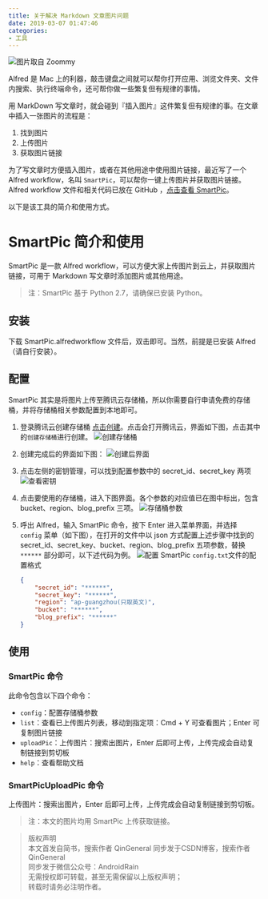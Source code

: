 ```yaml
---
title: 关于解决 Markdown 文章图片问题
date: 2019-03-07 01:47:46
categories: 
- 工具
---
```


![图片取自 Zoommy](http://upload-images.jianshu.io/upload_images/1214187-f8468c0badb575ce.png?imageMogr2/auto-orient/strip%7CimageView2/2/w/1240)

Alfred 是 Mac 上的利器，敲击键盘之间就可以帮你打开应用、浏览文件夹、文件内搜索、执行终端命令，还可帮你做一些繁复但有规律的事情。

用 MarkDown 写文章时，就会碰到『插入图片』这件繁复但有规律的事。在文章中插入一张图片的流程是：

1. 找到图片
2. 上传图片
3. 获取图片链接

为了写文章时方便插入图片，或者在其他用途中使用图片链接，最近写了一个 Alfred workflow，名叫 ```SmartPic```，可以帮你一键上传图片并获取图片链接。Alfred workflow 文件和相关代码已放在 GitHub ，[点击查看 SmartPic](https://github.com/QinGeneral/SmartPic)。

以下是该工具的简介和使用方式。

# SmartPic 简介和使用

SmartPic 是一款 Alfred workflow，可以方便大家上传图片到云上，并获取图片链接，可用于 Markdown 写文章时添加图片或其他用途。

> 注：SmartPic 基于 Python 2.7，请确保已安装 Python。

## 安装

下载 SmartPic.alfredworkflow 文件后，双击即可。当然，前提是已安装 Alfred（请自行安装）。

## 配置

SmartPic 其实是将图片上传至腾讯云存储桶，所以你需要自行申请免费的存储桶，并将存储桶相关参数配置到本地即可。

1. 登录腾讯云创建存储桶 [点击创建](https://console.cloud.tencent.com/cos5/bucket)。点击会打开腾讯云，界面如下图，点击其中的```创建存储桶```进行创建。
![创建存储桶](http://upload-images.jianshu.io/upload_images/1214187-ae19576086ef8e42.png?imageMogr2/auto-orient/strip%7CimageView2/2/w/1240)

2. 创建完成后的界面如下图：
![创建后界面](http://upload-images.jianshu.io/upload_images/1214187-4c5536e8e6c760bd.png?imageMogr2/auto-orient/strip%7CimageView2/2/w/1240)

3. 点击左侧的密钥管理，可以找到配置参数中的 secret_id、secret_key 两项
![查看密钥](http://upload-images.jianshu.io/upload_images/1214187-ff75d03c44abb162.png?imageMogr2/auto-orient/strip%7CimageView2/2/w/1240)

4. 点击要使用的存储桶，进入下图界面。各个参数的对应值已在图中标出，包含 bucket、region、blog_prefix 三项。
![存储桶参数](http://upload-images.jianshu.io/upload_images/1214187-733bfe1eb29e2629.png?imageMogr2/auto-orient/strip%7CimageView2/2/w/1240)

5. 呼出 Alfred，输入 SmartPic 命令，按下 Enter 进入菜单界面，并选择 ```config``` 菜单（如下图），在打开的文件中以 json 方式配置上述步骤中找到的 secret_id、secret_key、bucket、region、blog_prefix 五项参数，替换 ```******``` 部分即可，以下述代码为例。
![配置 SmartPic](http://upload-images.jianshu.io/upload_images/1214187-1f8bb2a15c358cff.png?imageMogr2/auto-orient/strip%7CimageView2/2/w/1240)
    ```config.txt```文件的配置格式

    ```json
    {
        "secret_id": "******",
        "secret_key": "******",
        "region": "ap-guangzhou(只取英文)",
        "bucket": "******",
        "blog_prefix": "******"
    }
    ```

## 使用

### SmartPic 命令

此命令包含以下四个命令：

- ```config```：配置存储桶参数
- ```list```：查看已上传图片列表，移动到指定项：Cmd + Y 可查看图片；Enter 可复制图片链接
- ```uploadPic```：上传图片：搜索出图片，Enter 后即可上传，上传完成会自动复制链接到剪切板
- ```help```：查看帮助文档

### SmartPicUploadPic 命令

上传图片：搜索出图片，Enter 后即可上传，上传完成会自动复制链接到剪切板。

> 注：本文的图片均用 SmartPic 上传获取链接。

>版权声明  
本文首发自简书，搜索作者 QinGeneral
同步发于CSDN博客，搜索作者 QinGeneral  
同步发于微信公众号：AndroidRain  
无需授权即可转载，甚至无需保留以上版权声明；  
转载时请务必注明作者。